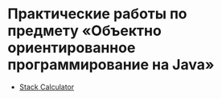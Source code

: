 # Практические работы по предмету «Объектно ориентированное программирование на Java»

* [Stack Calculator](StackCalculator)
